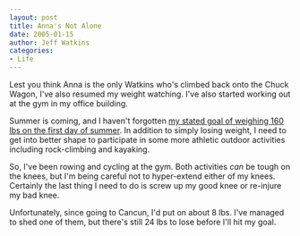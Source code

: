 ```yaml
---
layout: post
title: Anna's Not Alone
date: 2005-01-15
author: Jeff Watkins
categories:
- Life
---
```


Lest you think Anna is the only Watkins who's climbed back onto the Chuck
Wagon, I've also resumed my weight watching. I've also started working out at
the gym in my office building.

Summer is coming, and I haven't forgotten [my stated goal of weighing 160 lbs
on the first day of summer][1]. In addition to simply losing weight, I need to
get into better shape to participate in some more athletic outdoor activities
including rock-climbing and kayaking.

So, I've been rowing and cycling at the gym. Both activities _can_ be tough on
the knees, but I'm being careful not to hyper-extend either of my knees.
Certainly the last thing I need to do is screw up my good knee or re-injure my
bad knee.

Unfortunately, since going to Cancun, I'd put on about 8 lbs. I've managed to
shed one of them, but there's still 24 lbs to lose before I'll hit my goal.

[1]: /2004/10/progress

